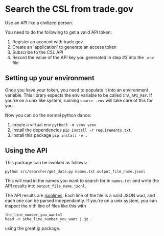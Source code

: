 
# Search the CSL from trade.gov

Use an API like a civilized person.

You need to do the following to get a valid API token:

1. Register an account with trade.gov
2. Create an 'application' to generate an access token
3. Subscribe to the CSL API
4. Record the value of the API key you generated in step #2 into the `.env` file

## Setting up your environment

Once you have your token, you need to populate it into an environment variable.
This library expects the env variable to be called `ITA_API_KEY`.
If you're on a unix like system, running `source .env` will take care of this for you.

Now you can do the normal python dance:

1. create a virtual env `python3 -m venv venv`
2. install the dependencies `pip install -r requirements.txt`
3. install this package `pip install -e .`

## Using the API

This package can be invoked as follows:

```shell
python src/searcher/get_data.py names.txt output_file_name.jsonl
```

This will read in the names you want to search for in `names.txt`
and write the API results into `output_file_name.jsonl`.

The API results are [jsonlines](https://jsonlines.org/).
Each line of the file is a valid JSON wad, and each one can be parsed independantly.
If you're on a unix system, you can inspect the n'th line of files like this with

```shell
the_line_number_you_want=1
head -n $the_line_number_you_want | jq .
```

using the great [jq](https://stedolan.github.io/jq/) package.
